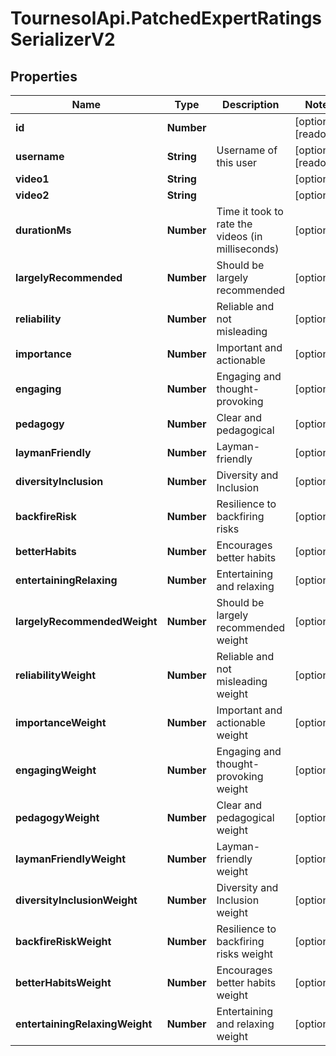 # TournesolApi.PatchedExpertRatingsSerializerV2

## Properties

Name | Type | Description | Notes
------------ | ------------- | ------------- | -------------
**id** | **Number** |  | [optional] [readonly] 
**username** | **String** | Username of this user | [optional] [readonly] 
**video1** | **String** |  | [optional] 
**video2** | **String** |  | [optional] 
**durationMs** | **Number** | Time it took to rate the videos (in milliseconds) | [optional] 
**largelyRecommended** | **Number** | Should be largely recommended | [optional] 
**reliability** | **Number** | Reliable and not misleading | [optional] 
**importance** | **Number** | Important and actionable | [optional] 
**engaging** | **Number** | Engaging and thought-provoking | [optional] 
**pedagogy** | **Number** | Clear and pedagogical | [optional] 
**laymanFriendly** | **Number** | Layman-friendly | [optional] 
**diversityInclusion** | **Number** | Diversity and Inclusion | [optional] 
**backfireRisk** | **Number** | Resilience to backfiring risks | [optional] 
**betterHabits** | **Number** | Encourages better habits | [optional] 
**entertainingRelaxing** | **Number** | Entertaining and relaxing | [optional] 
**largelyRecommendedWeight** | **Number** | Should be largely recommended weight | [optional] 
**reliabilityWeight** | **Number** | Reliable and not misleading weight | [optional] 
**importanceWeight** | **Number** | Important and actionable weight | [optional] 
**engagingWeight** | **Number** | Engaging and thought-provoking weight | [optional] 
**pedagogyWeight** | **Number** | Clear and pedagogical weight | [optional] 
**laymanFriendlyWeight** | **Number** | Layman-friendly weight | [optional] 
**diversityInclusionWeight** | **Number** | Diversity and Inclusion weight | [optional] 
**backfireRiskWeight** | **Number** | Resilience to backfiring risks weight | [optional] 
**betterHabitsWeight** | **Number** | Encourages better habits weight | [optional] 
**entertainingRelaxingWeight** | **Number** | Entertaining and relaxing weight | [optional] 


